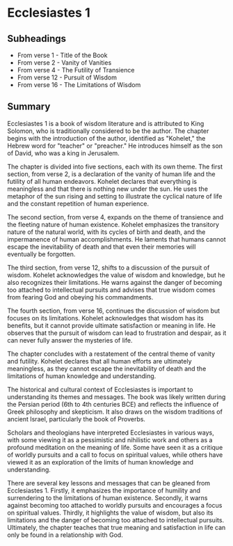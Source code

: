 # Ecclesiastes 1

## Subheadings

* From verse 1 - Title of the Book
* From verse 2 - Vanity of Vanities
* From verse 4 - The Futility of Transience
* From verse 12 - Pursuit of Wisdom
* From verse 16 - The Limitations of Wisdom

## Summary

Ecclesiastes 1 is a book of wisdom literature and is attributed to King Solomon, who is traditionally considered to be the author. The chapter begins with the introduction of the author, identified as "Kohelet," the Hebrew word for "teacher" or "preacher." He introduces himself as the son of David, who was a king in Jerusalem.

The chapter is divided into five sections, each with its own theme. The first section, from verse 2, is a declaration of the vanity of human life and the futility of all human endeavors. Kohelet declares that everything is meaningless and that there is nothing new under the sun. He uses the metaphor of the sun rising and setting to illustrate the cyclical nature of life and the constant repetition of human experience.

The second section, from verse 4, expands on the theme of transience and the fleeting nature of human existence. Kohelet emphasizes the transitory nature of the natural world, with its cycles of birth and death, and the impermanence of human accomplishments. He laments that humans cannot escape the inevitability of death and that even their memories will eventually be forgotten.

The third section, from verse 12, shifts to a discussion of the pursuit of wisdom. Kohelet acknowledges the value of wisdom and knowledge, but he also recognizes their limitations. He warns against the danger of becoming too attached to intellectual pursuits and advises that true wisdom comes from fearing God and obeying his commandments.

The fourth section, from verse 16, continues the discussion of wisdom but focuses on its limitations. Kohelet acknowledges that wisdom has its benefits, but it cannot provide ultimate satisfaction or meaning in life. He observes that the pursuit of wisdom can lead to frustration and despair, as it can never fully answer the mysteries of life.

The chapter concludes with a restatement of the central theme of vanity and futility. Kohelet declares that all human efforts are ultimately meaningless, as they cannot escape the inevitability of death and the limitations of human knowledge and understanding.

The historical and cultural context of Ecclesiastes is important to understanding its themes and messages. The book was likely written during the Persian period (6th to 4th centuries BCE) and reflects the influence of Greek philosophy and skepticism. It also draws on the wisdom traditions of ancient Israel, particularly the book of Proverbs.

Scholars and theologians have interpreted Ecclesiastes in various ways, with some viewing it as a pessimistic and nihilistic work and others as a profound meditation on the meaning of life. Some have seen it as a critique of worldly pursuits and a call to focus on spiritual values, while others have viewed it as an exploration of the limits of human knowledge and understanding.

There are several key lessons and messages that can be gleaned from Ecclesiastes 1. Firstly, it emphasizes the importance of humility and surrendering to the limitations of human existence. Secondly, it warns against becoming too attached to worldly pursuits and encourages a focus on spiritual values. Thirdly, it highlights the value of wisdom, but also its limitations and the danger of becoming too attached to intellectual pursuits. Ultimately, the chapter teaches that true meaning and satisfaction in life can only be found in a relationship with God.